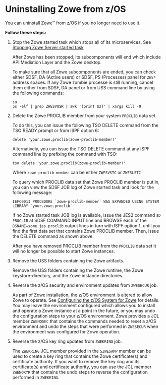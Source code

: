 # Uninstalling Zowe from z/OS

You can uninstall Zowe&trade; from z/OS if you no longer need to use it.  

**Follow these steps:**

1.  Stop the Zowe started task which stops all of its microservices. See [Stopping Zowe Server started task](start-zowe-zos.md)

    After Zowe has been stopped, its subcomponents will end which include API Mediation Layer and the Zowe desktop.
    
    To make sure that all Zowe subcomponents are ended, you can check either SDSF, DA (Active users) or SDSF, PS (Processes) panel for `ZWE*` address spaces. If any Zowe zombie processe is still running, cancel them either from SDSF, DA panel or from USS command line by using the following commands:

    ```
    su
    ps -elf | grep ZWESVUSR | awk '{print $2}' | xargs kill -9
    ```

2.  Delete the Zowe PROCLIB member from your system `PROCLIB` data set.

    To do this, you can issue the following TSO DELETE command from the TSO READY prompt or from ISPF option 6:

    ```
    delete 'your.zowe.proclib(zowe-proclib-member)' 
    ```

    Alternatively, you can issue the TSO DELETE command at any ISPF command line by prefixing the command with TSO:

    ```
    tso delete 'your.zowe.proclib(zowe-proclib-member)'
    ```  

    Where `zowe-proclib-member` can be either `ZWESVSTC` or `ZWESLSTC`

    To query which PROCLIB data set that Zowe PROCLIB member is put in, you can view the SDSF JOB log of Zowe started task and look for the following message:  

    ```
    IEFC001I PROCEDURE `zowe-proclib-member` WAS EXPANDED USING SYSTEM LIBRARY `your.zowe.proclib`
    ```

    If no Zowe started task JOB log is available, issue the JES2 command `$D PROCLIB` at SDSF COMMAND INPUT line and BROWSE each of the `DSNAME=some.jes.proclib` output lines in turn with ISPF option 1, until you find the first data set that contains Zowe PROCLIB member. Then, issue the DELETE command as shown above.

    After you have removed PROCLIB member from the `PROCLIB` data set it will no longer be possible to start Zowe instances.  

3.  Remove the USS folders containing the Zowe artifacts.

    Remove the USS folders containing the Zowe runtime, the Zowe keystore-directory, and the Zowe instance directories.

4.  Reverse the z/OS security and environment updates from `ZWESECUR` job.

    As part of Zowe installation, the z/OS environment is altered to allow Zowe to operate. See [Configuring the z/OS System for Zowe](configure-zos-system.md#configuring-the-z-os-system-for-zowe) for details. You may leave the environment configured which allows you to install and operate a Zowe instance at a point in the future, or you may undo the configuration steps to your z/OS environment.  Zowe provides a JCL member `ZWENOSEC` that contains the commands needed to reset a z/OS environment and undo the steps that were performed in `ZWESECUR` when the environment was configured for Zowe operation.

5.  Reverse the z/OS key ring updates from `ZWEKRING` job.

    The `ZWEKRING` JCL member provided in the `SZWESAMP` member can be used to create a key ring that contains the Zowe certificate(s) and certificate authority. If you want to remove the key ring and its certificate(s) and certificate authority, you can use the JCL member `ZWENOKYR` that contains the undo steps to reverse the configuration performed in `ZWEKRING`.